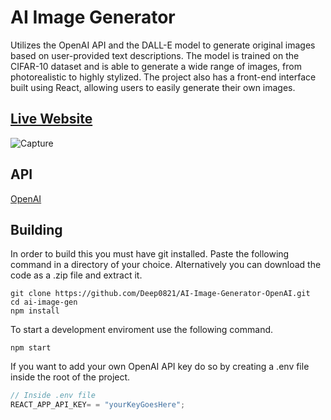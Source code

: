# AI Image Generator

Utilizes the OpenAI API and the DALL-E model to generate original images based on user-provided text descriptions. The model is trained on the CIFAR-10 dataset and is able to generate a wide range of images, from photorealistic to highly stylized. The project also has a front-end interface built using React, allowing users to easily generate their own images.

## [Live Website](https://ai-image-generator-f4c78.web.app/)
![Capture](https://user-images.githubusercontent.com/69617120/210715188-2c7a72d4-5394-4a9f-b53f-690788c3ca04.PNG)

## API

[OpenAI](https://openai.com/api/)

## Building

In order to build this you must have git installed. Paste the following command in a directory of your choice.
Alternatively you can download the code as a .zip file and extract it.

```git
git clone https://github.com/Deep0821/AI-Image-Generator-OpenAI.git
cd ai-image-gen
npm install
```

To start a development enviroment use the following command.

```npm
npm start
```

If you want to add your own OpenAI API key do so by creating a .env file inside the root of the project.

```js
// Inside .env file
REACT_APP_API_KEY= = "yourKeyGoesHere";
```
